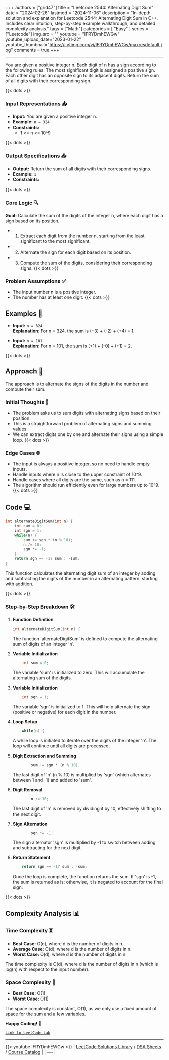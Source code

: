 
+++
authors = ["grid47"]
title = "Leetcode 2544: Alternating Digit Sum"
date = "2024-02-26"
lastmod = "2024-11-06"
description = "In-depth solution and explanation for Leetcode 2544: Alternating Digit Sum in C++. Includes clear intuition, step-by-step example walkthrough, and detailed complexity analysis."
tags = ["Math"]
categories = [
    "Easy"
]
series = ["Leetcode"]
img_src = ""
youtube = "IFRYDmhEWGw"
youtube_upload_date="2023-01-22"
youtube_thumbnail="https://i.ytimg.com/vi/IFRYDmhEWGw/maxresdefault.jpg"
comments = true
+++



---
You are given a positive integer n. Each digit of n has a sign according to the following rules: The most significant digit is assigned a positive sign. Each other digit has an opposite sign to its adjacent digits. Return the sum of all digits with their corresponding sign.
<!--more-->
{{< dots >}}
### Input Representations 📥
- **Input:** You are given a positive integer n.
- **Example:** `n = 324`
- **Constraints:**
	- 1 <= n <= 10^9

{{< dots >}}
### Output Specifications 📤
- **Output:** Return the sum of all digits with their corresponding signs.
- **Example:** `1`
- **Constraints:**

{{< dots >}}
### Core Logic 🔍
**Goal:** Calculate the sum of the digits of the integer n, where each digit has a sign based on its position.

- 1. Extract each digit from the number n, starting from the least significant to the most significant.
- 2. Alternate the sign for each digit based on its position.
- 3. Compute the sum of the digits, considering their corresponding signs.
{{< dots >}}
### Problem Assumptions ✅
- The input number n is a positive integer.
- The number has at least one digit.
{{< dots >}}
## Examples 🧩
- **Input:** `n = 324`  \
  **Explanation:** For n = 324, the sum is (+3) + (-2) + (+4) = 1.

- **Input:** `n = 101`  \
  **Explanation:** For n = 101, the sum is (+1) + (-0) + (+1) = 2.

{{< dots >}}
## Approach 🚀
The approach is to alternate the signs of the digits in the number and compute their sum.

### Initial Thoughts 💭
- The problem asks us to sum digits with alternating signs based on their position.
- This is a straightforward problem of alternating signs and summing values.
- We can extract digits one by one and alternate their signs using a simple loop.
{{< dots >}}
### Edge Cases 🌐
- The input is always a positive integer, so no need to handle empty inputs.
- Handle inputs where n is close to the upper constraint of 10^9.
- Handle cases where all digits are the same, such as n = 111.
- The algorithm should run efficiently even for large numbers up to 10^9.
{{< dots >}}
## Code 💻
```cpp
int alternateDigitSum(int n) {
    int sum = 0;
    int sgn = 1;
    while(n) {
        sum += sgn * (n % 10);
        n /= 10;
        sgn *= -1;
    }
    return sgn == -1? sum : -sum;
}
```

This function calculates the alternating digit sum of an integer by adding and subtracting the digits of the number in an alternating pattern, starting with addition.

{{< dots >}}
### Step-by-Step Breakdown 🛠️
1. **Function Definition**
	```cpp
	int alternateDigitSum(int n) {
	```
	The function 'alternateDigitSum' is defined to compute the alternating sum of digits of an integer 'n'.

2. **Variable Initialization**
	```cpp
	    int sum = 0;
	```
	The variable 'sum' is initialized to zero. This will accumulate the alternating sum of the digits.

3. **Variable Initialization**
	```cpp
	    int sgn = 1;
	```
	The variable 'sgn' is initialized to 1. This will help alternate the sign (positive or negative) for each digit in the number.

4. **Loop Setup**
	```cpp
	    while(n) {
	```
	A while loop is initiated to iterate over the digits of the integer 'n'. The loop will continue until all digits are processed.

5. **Digit Extraction and Summing**
	```cpp
	        sum += sgn * (n % 10);
	```
	The last digit of 'n' (n % 10) is multiplied by 'sgn' (which alternates between 1 and -1) and added to 'sum'.

6. **Digit Removal**
	```cpp
	        n /= 10;
	```
	The last digit of 'n' is removed by dividing it by 10, effectively shifting to the next digit.

7. **Sign Alternation**
	```cpp
	        sgn *= -1;
	```
	The sign alternator 'sgn' is multiplied by -1 to switch between adding and subtracting for the next digit.

8. **Return Statement**
	```cpp
	    return sgn == -1? sum : -sum;
	```
	Once the loop is complete, the function returns the sum. If 'sgn' is -1, the sum is returned as is; otherwise, it is negated to account for the final sign.

{{< dots >}}
## Complexity Analysis 📊
### Time Complexity ⏳
- **Best Case:** O(d), where d is the number of digits in n.
- **Average Case:** O(d), where d is the number of digits in n.
- **Worst Case:** O(d), where d is the number of digits in n.

The time complexity is O(d), where d is the number of digits in n (which is log(n) with respect to the input number).

### Space Complexity 💾
- **Best Case:** O(1)
- **Worst Case:** O(1)

The space complexity is constant, O(1), as we only use a fixed amount of space for the sum and a few variables.

**Happy Coding! 🎉**


[`Link to LeetCode Lab`](https://leetcode.com/problems/alternating-digit-sum/description/)

---
{{< youtube IFRYDmhEWGw >}}
| [LeetCode Solutions Library](https://grid47.xyz/leetcode/) / [DSA Sheets](https://grid47.xyz/sheets/) / [Course Catalog](https://grid47.xyz/courses/) |
| --- |

